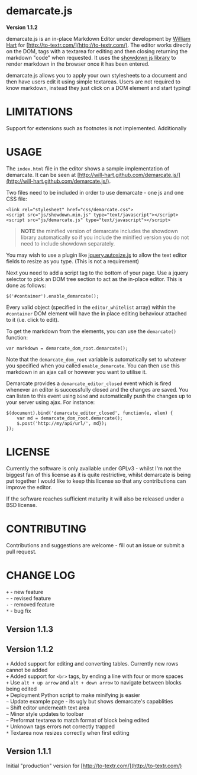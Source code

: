 demarcate.js
============

**Version 1.1.2**

demarcate.js is an in-place Markdown Editor under development by 
[William Hart](http://www.williamhart.info) for [http://to-textr.com/](http://to-textr.com/).
The editor works directly on the DOM, tags with a textarea for editing and then
closing returning the markdown "code" when requested.  It uses the 
[showdown js library](https://github.com/coreyti/showdown) to render markdown 
in the browser once it has been entered.

demarcate.js allows you to apply your own stylesheets to a document and then have users
edit it using simple textareas.  Users are not required to know markdown, instead
they just click on a DOM element and start typing!


LIMITATIONS
===============

Support for extensions such as footnotes is not implemented.  Additionally 

USAGE
===========

The `index.html` file in the editor shows a sample implementation of demarcate. 
It can be seen at [http://will-hart.github.com/demarcate.js/](http://will-hart.github.com/demarcate.js/).  

Two files need to be included in order to use demarcate - one js and one CSS file:

    <link rel="stylesheet" href="css/demarcate.css">
    <script src="js/showdown.min.js" type="text/javascript"></script>
    <script src="js/demarcate.js" type="text/javascript"></script>

> **NOTE** the minified version of demarcate includes the showdown library automatically 
so if you include the minified version you do not need to include showdown separately.

You may wish to use a plugin like [jquery.autosize.js](http://www.jacklmoore.com/autosize)
to allow the text editor fields to resize as you type.  (This is not a requirement)

Next you need to add a script tag to the bottom of your page.  Use a jquery selector 
to pick an DOM tree section to act as the in-place editor.  This is done as follows:

    $('#container').enable_demarcate();

Every valid object (specified in the `editor_whitelist` array) within the `#container` 
DOM element will have the in place editing behaviour attached to it (i.e. click to edit).

To get the markdown from the elements, you can use the `demarcate()` function:

    var markdown = demarcate_dom_root.demarcate();

Note that the `demarcate_dom_root` variable is automatically set to whatever you specified
when you called `enable_demarcate`.  You can then use this markdown in an ajax call or 
however you want to utilise it.  

Demarcate provides a `demarcate_editor_closed` event which is fired whenever an editor 
is successfully closed and the changes are saved.  You can listen to this event using 
`bind` and automatically push the changes up to your server using ajax.  For instance:

    $(document).bind('demarcate_editor_closed', function(e, elem) {
        var md = demarcate_dom_root.demarcate();
        $.post('http://my/api/url/', md});
    });


LICENSE
==========

Currently the software is only available under GPLv3 - whilst I'm not the biggest 
fan of this license as it is quite restrictive, whilst demarcate is being put together
I would like to keep this license so that any contributions can improve the editor.

If the software reaches sufficient maturity it will also be released under a BSD license.


CONTRIBUTING
===============

Contributions and suggestions are welcome - fill out an issue or submit a pull request.


CHANGE LOG 
===============

`+` - new feature         
`~` - revised feature        
`-` - removed feature        
`*` - bug fix

Version 1.1.3
--------------



Version 1.1.2
--------------

`+` Added support for editing and converting tables.  Currently new rows cannot be added      
`+` Added support for `<br>` tags, by ending a line with four or more spaces      
`+` Use `alt + up arrow` and `alt + down arrow` to navigate between blocks being edited      
`+` Deployment Python script to make minifying js easier      
`~` Update example page - its ugly but shows demarcate's capablities      
`~` Shift editor underneath text area      
`~` Minor style updates to toolbar      
`~` Preformat textarea to match format of block being edited      
`*` Unknown tags errors not correctly trapped      
`*` Textarea now resizes correctly when first editing      

Version 1.1.1
--------------

Initial "production" version for [http://to-textr.com/](http://to-textr.com/)